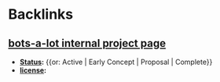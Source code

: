 
# Backlinks
## [bots-a-lot internal project page](<bots-a-lot internal project page.md>)
- **[Status](<Status.md>):** {{or: Active | Early Concept | Proposal | Complete}}
- **[license](<license.md>):**


